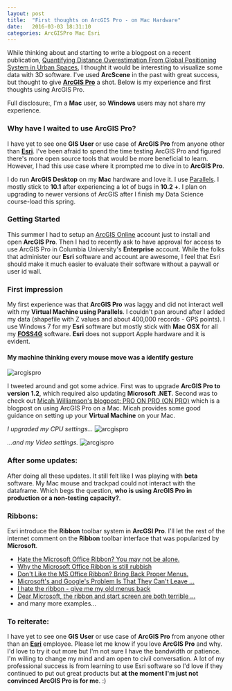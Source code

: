 ```yaml
---
layout: post
title:  "First thoughts on ArcGIS Pro - on Mac Hardware"
date:   2016-03-03 18:31:10
categories: ArcGISPro Mac Esri
---
```


While thinking about and starting to write a blogpost on a recent publication, [Quantifying Distance Overestimation From Global Positioning System in Urban Spaces](http://www.ncbi.nlm.nih.gov/pubmed/26890178), I thought it would be interesting to visualize some data with 3D software. I've used **ArcScene** in the past with great success, but thought to give **[ArcGIS Pro](http://pro.arcgis.com/en/pro-app/)** a shot. Below is my experience and first thoughts using ArcGIS Pro. 

Full disclosure:, I'm a **Mac** user, so **Windows** users may not share my experience. 

### Why have I waited to use ArcGIS Pro?

I have yet to see one **GIS User** or use case of **ArcGIS Pro** from anyone other than **[Esri](http://www.esri.com/)**. I've been afraid to spend the time testing ArcGIS Pro and figured there's more open source tools that would be more beneficial to learn. However, I had this use case where it prompted me to dive in to **ArcGIS Pro**. 

I do run **ArcGIS Desktop** on my **Mac** hardware and love it. I use [Parallels](http://www.parallels.com/). I mostly stick to **10.1** after experiencing a lot of bugs in **10.2 +**. I plan on upgrading to newer versions of ArcGIS after I finish my Data Science course-load this spring.  

### Getting Started

This summer I had to setup an [ArcGIS Online](https://www.arcgis.com/home/) account just to install and open **ArcGIS Pro**. Then I had to recently ask to have approval for access to use ArcGIS Pro in Columbia University's **Enterprise** account. While the folks that administer our **Esri** software and account are awesome, I feel that Esri should make it much easier to evaluate their software without a paywall or user id wall. 

### First impression

My first experience was that **ArcGIS Pro** was laggy and did not interact well with my **Virtual Machine using Parallels**. I couldn't pan around after I added my data (shapefile with Z values and about 400,000 records - GPS points). I use Windows 7 for my **Esri** software but mostly stick with **Mac OSX** for all my **[FOSS4G](http://foss4g.org/)** software. **Esri** does not support Apple hardware and it is evident. 

#### My machine thinking every mouse move was a identify gesture
![arcgispro](http://g.recordit.co/npcsS9hQ9S.gif)

I tweeted around and got some advice. First was to upgrade **ArcGIS Pro to version 1.2**, which required also updating **Microsoft .NET**. Second was to check out [Micah Williamson's blogpost:
PRO ON PRO (ON PRO)](http://www.cloudpointgeo.com/blog/2015/3/19/using-arcgis-pro-on-a-macbook-pro) which is a blogpost on using ArcGIS Pro on a Mac. Micah provides some good guidance on setting up your **Virtual Machine** on your Mac. 

*I upgraded my CPU settings...*
![arcgispro](https://raw.githubusercontent.com/nygeog/nygeog.github.com/master/_posts/img/arcgis_pro_cpu.png)

*...and my Video settings.*
![arcgispro](https://raw.githubusercontent.com/nygeog/nygeog.github.com/master/_posts/img/arcgis_pro_video.png)

### After some updates:

After doing all these updates. It still felt like I was playing with **beta** software. My Mac mouse and trackpad could not interact with the dataframe. Which begs the question, **who is using ArcGIS Pro in production or a non-testing capacity?**. 

### Ribbons:
Esri introduce the **Ribbon** toolbar system in **ArcGSI Pro**. I'll let the rest of the internet comment on the **Ribbon** toolbar interface that was popularized by **Microsoft**. 

* [Hate the Microsoft Office Ribbon? You may not be alone.](https://negativevacuum.wordpress.com/duck-n-cover/hate-the-ribbon/)
* [Why the Microsoft Office Ribbon is still rubbish](http://www.bit-tech.net/bits/software/2014/02/20/why-the-microsoft-office-ribbon-is-still-ru/1)
* [Don't Like the MS Office Ribbon? Bring Back Proper Menus.](http://www.techsupportalert.com/content/dont-ms-office-ribbon-bring-back-proper-menus.htm)
* [Microsoft's and Google's Problem Is That They Can't Leave ...](https://www.google.com/url?sa=t&rct=j&q=&esrc=s&source=web&cd=4&cad=rja&uact=8&ved=0ahUKEwidu5fOmaPLAhXLJR4KHYmRAwoQFggxMAM&url=http%3A%2F%2Fwww.forbes.com%2Fsites%2Flarrymagid%2F2013%2F09%2F12%2Fmicrosofts-and-google-problem-is-that-it-cant-leave-well-enough-alone%2F&usg=AFQjCNGlCOUn2mlgrRID1QXftzC-SUBGtA&sig2=_kRZ3DNU6-mJHnTBn9L_cw)
* [I hate the ribbon - give me my old menus back](https://www.google.com/url?sa=t&rct=j&q=&esrc=s&source=web&cd=11&cad=rja&uact=8&ved=0ahUKEwidu5fOmaPLAhXLJR4KHYmRAwoQFghUMAo&url=http%3A%2F%2Fanswers.microsoft.com%2Fen-us%2Foffice%2Fforum%2Foffice_2007-word%2Fi-hate-the-ribbon-give-me-my-old-menus-back%2F22f0885d-d4fa-4d1b-a857-dfce858b71f4&usg=AFQjCNFCoSb0uYqa8AAMnS6QYR_j_gg3-Q&sig2=qhwYb4FdDEGsoODuvMFOSA)
* [Dear Microsoft, the ribbon and start screen are both terrible ...](https://www.google.com/url?sa=t&rct=j&q=&esrc=s&source=web&cd=13&cad=rja&uact=8&ved=0ahUKEwidu5fOmaPLAhXLJR4KHYmRAwoQFghpMAw&url=http%3A%2F%2Fsegludian.com%2F2014%2F08%2F07%2Fdear-microsoft-the-ribbon-and-start-screen-are-both-terrible%2F&usg=AFQjCNElSyzacOK61ZJbMhBFaCNNdunqlg&sig2=tgHcnKeA3Ph7Cd0M1whjVQ)
* and many more examples... 

### To reiterate: 
I have yet to see one **GIS User** or use case of **ArcGIS Pro** from anyone other than an **[Esri](http://www.esri.com/)** employee. Please let me know if you love **ArcGIS Pro** and why. I'd love to try it out more but I'm not sure I have the bandwidth or patience. I'm willing to change my mind and am open to civil conversation. A lot of my professional success is from learning to use Esri software so I'd love if they continued to put out great products but **at the moment I'm just not convinced ArcGIS Pro is for me**. :) 
